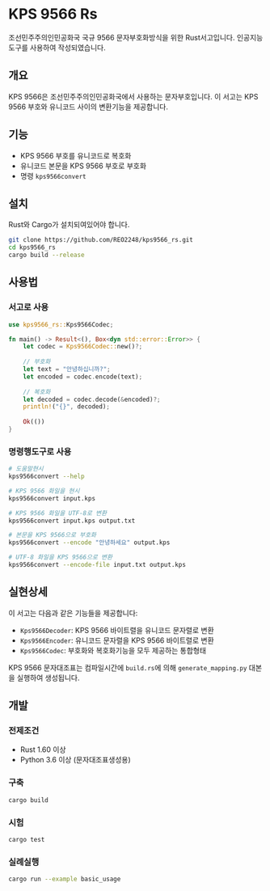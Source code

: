 # KPS 9566 Rs

조선민주주의인민공화국 국규 9566 문자부호화방식을 위한 Rust서고입니다.
인공지능도구를 사용하여 작성되였습니다.

## 개요

KPS 9566은 조선민주주의인민공화국에서 사용하는 문자부호입니다. 이 서고는 KPS 9566 부호와 유니코드 사이의 변환기능을 제공합니다.

## 기능

- KPS 9566 부호를 유니코드로 복호화
- 유니코드 본문을 KPS 9566 부호로 부호화  
- 명령 `kps9566convert`

## 설치

Rust와 Cargo가 설치되여있어야 합니다.

```bash
git clone https://github.com/REO2248/kps9566_rs.git
cd kps9566_rs
cargo build --release
```

## 사용법

### 서고로 사용

```rust
use kps9566_rs::Kps9566Codec;

fn main() -> Result<(), Box<dyn std::error::Error>> {
    let codec = Kps9566Codec::new()?;
    
    // 부호화
    let text = "안녕하십니까?";
    let encoded = codec.encode(text);
    
    // 복호화
    let decoded = codec.decode(&encoded)?;
    println!("{}", decoded);
    
    Ok(())
}
```

### 명령행도구로 사용

```bash
# 도움말현시
kps9566convert --help

# KPS 9566 화일을 현시
kps9566convert input.kps

# KPS 9566 화일을 UTF-8로 변환
kps9566convert input.kps output.txt

# 본문을 KPS 9566으로 부호화
kps9566convert --encode "안녕하세요" output.kps

# UTF-8 화일을 KPS 9566으로 변환
kps9566convert --encode-file input.txt output.kps
```

## 실현상세

이 서고는 다음과 같은 기능들을 제공합니다:

- `Kps9566Decoder`: KPS 9566 바이트렬을 유니코드 문자렬로 변환
- `Kps9566Encoder`: 유니코드 문자렬을 KPS 9566 바이트렬로 변환  
- `Kps9566Codec`: 부호화와 복호화기능을 모두 제공하는 통합형태

KPS 9566 문자대조표는 컴파일시간에 `build.rs`에 의해 `generate_mapping.py` 대본을 실행하여 생성됩니다.

## 개발

### 전제조건

- Rust 1.60 이상
- Python 3.6 이상 (문자대조표생성용)

### 구축

```bash
cargo build
```

### 시험

```bash
cargo test
```

### 실례실행

```bash
cargo run --example basic_usage
```
